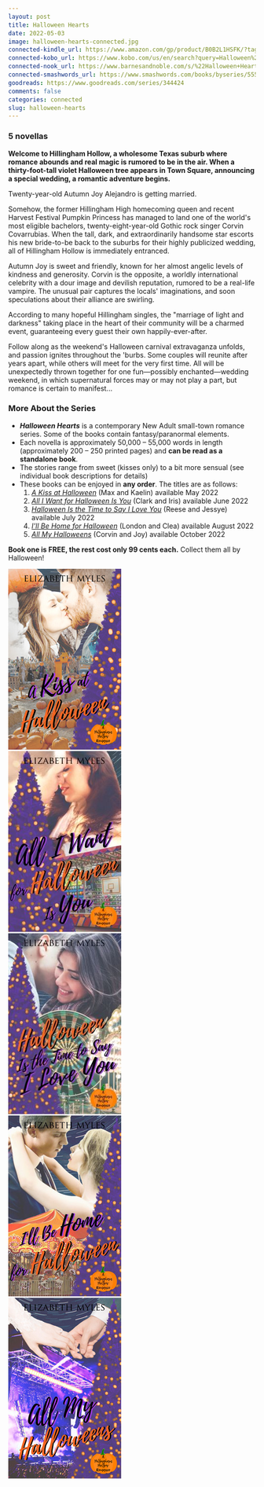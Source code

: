 ```yaml
---
layout: post
title: Halloween Hearts
date: 2022-05-03
image: halloween-hearts-connected.jpg
connected-kindle_url: https://www.amazon.com/gp/product/B0B2L1HSFK/?tag=fearandlaun-20
connected-kobo_url: https://www.kobo.com/us/en/search?query=Halloween%20Hearts&fcsearchfield=Series&seriesId=ec6ffbc0-5d6c-5538-8c6c-7f30d8eec78d
connected-nook_url: https://www.barnesandnoble.com/s/%22Halloween+Hearts%22?Ntk=P_Series_Title&Ns=P_Series_Number&Ntx=mode+matchall
connected-smashwords_url: https://www.smashwords.com/books/byseries/55502
goodreads: https://www.goodreads.com/series/344424
comments: false
categories: connected
slug: halloween-hearts
---
```

    
### 5 novellas

**Welcome to Hillingham Hollow, a wholesome Texas suburb where romance abounds and real magic is rumored to be in the air. When a thirty-foot-tall violet Halloween tree appears in Town Square, announcing a special wedding, a romantic adventure begins.**

Twenty-year-old Autumn Joy Alejandro is getting married.

Somehow, the former Hillingham High homecoming queen and recent Harvest Festival Pumpkin Princess has managed to land one of the world's most eligible bachelors, twenty-eight-year-old Gothic rock singer Corvin Covarrubias. When the tall, dark, and extraordinarily handsome star escorts his new bride-to-be back to the suburbs for their highly publicized wedding, all of Hillingham Hollow is immediately entranced.

Autumn Joy is sweet and friendly, known for her almost angelic levels of kindness and generosity. Corvin is the opposite, a worldly international celebrity with a dour image and devilish reputation, rumored to be a real-life vampire. The unusual pair captures the locals' imaginations, and soon speculations about their alliance are swirling.

According to many hopeful Hillingham singles, the "marriage of light and darkness" taking place in the heart of their community will be a charmed event, guaranteeing every guest their own happily-ever-after.  

Follow along as the weekend's Halloween carnival extravaganza unfolds, and passion ignites throughout the 'burbs. Some couples will reunite after years apart, while others will meet for the very first time. All will be unexpectedly thrown together for one fun—possibly enchanted—wedding weekend, in which supernatural forces may or may not play a part, but romance is certain to manifest...

### More About the Series
- ***Halloween Hearts*** is a contemporary New Adult small-town romance series. Some of the books contain fantasy/paranormal elements.
- Each novella is approximately 50,000 – 55,000 words in length (approximately 200 – 250 printed pages) and **can be read as a standalone book**.
- The stories range from sweet (kisses only) to a bit more sensual (see individual book descriptions for details)
- These books can be enjoyed in **any order**. The titles are as follows:
    1. [*A Kiss at Halloween*][akah] (Max and Kaelin) available May 2022
    2. [*All I Want for Halloween Is You*][aiwfh] (Clark and Iris) available June 2022
    3. [*Halloween Is the Time to Say I Love You*][hitt] (Reese and Jessye) available July 2022
    4. [*I'll Be Home for Halloween*][ibhfh] (London and Clea) available August 2022
    5. [*All My Halloweens*][amh] (Corvin and Joy) available October 2022
	
**Book one is FREE, the rest cost only 99 cents each.** Collect them all by Halloween!

<div class="box">
	<div class="row uniform 50%">
		<div class="col-4"><span class="image fit"><a href="/novellas/a-kiss-at-halloween/"><img src="/images/akah-cover-small.jpg" /></a></span></div>
		<div class="col-4"><span class="image fit"><a href="/novellas/all-i-want-for-halloween-is-you/"><img src="/images/aiwfh-cover-small.jpg" /></a></span></div>
		<div class="col-4"><span class="image fit"><a href="/novellas/halloween-is-the-time-to-say-i-love-you/"><img src="/images/hitt-cover-small.jpg" /></a></span></div>
		<div class="col-4"><span class="image fit"><a href="/novellas/ill-be-home-for-halloween/"><img src="/images/ibhfh-cover-small.jpg" /></a></span></div>
		<div class="col-4"><span class="image fit"><a href="/novellas/all-my-halloweens/"><img src="/images/amh-cover-small.jpg" /></a></span></div>
	</div>
</div>

[akah]:/novellas/a-kiss-at-halloween/
[aiwfh]:/novellas/all-i-want-for-halloween-is-you/
[hitt]:/novellas/halloween-is-the-time-to-say-i-love-you/
[ibhfh]:/novellas/ill-be-home-for-halloween/
[amh]:/novellas/all-my-halloweens/
